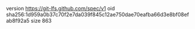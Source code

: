 version https://git-lfs.github.com/spec/v1
oid sha256:1d959a0b37c70f2e7da039f845c12ae750dae70eafba66d3e8bf08efab8f92a5
size 863
